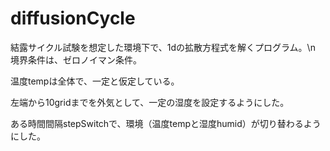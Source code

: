 # diffusionCycle
結露サイクル試験を想定した環境下で、1dの拡散方程式を解くプログラム。\n
境界条件は、ゼロノイマン条件。

温度tempは全体で、一定と仮定している。

左端から10gridまでを外気として、一定の湿度を設定するようにした。

ある時間間隔stepSwitchで、環境（温度tempと湿度humid）が切り替わるようにした。
